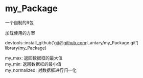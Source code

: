 # my_Package
一个自制的R包

加载使用的方案

devtools::install_github('git@github.com:Lantary/my_Package.git')
library(my_Package)

my_max: 返回数据框的最大值  
my_min: 返回数据框的最小值  
my_normalized: 对数据框进行归一化  
